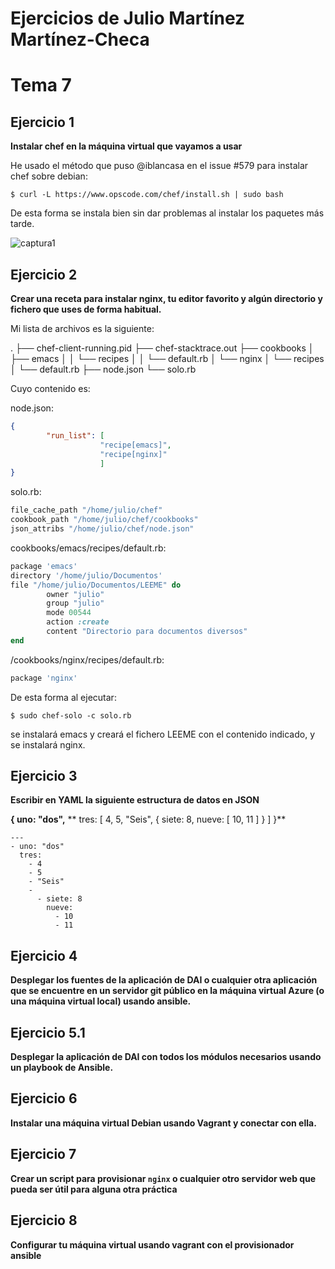 Ejercicios de Julio Martínez Martínez-Checa
============================

# Tema 7

 
## Ejercicio 1 ##
**Instalar chef en la máquina virtual que vayamos a usar**

He usado el método que puso @iblancasa en el issue #579 para instalar chef sobre debian:

```
$ curl -L https://www.opscode.com/chef/install.sh | sudo bash
```

De esta forma se instala bien sin dar problemas al instalar los paquetes más tarde.


![captura1](http://i.imgur.com/AaDpSEB.png)

## Ejercicio 2 ##
**Crear una receta para instalar nginx, tu editor favorito y algún directorio y fichero que uses de forma habitual.**

Mi lista de archivos es la siguiente:

.
├── chef-client-running.pid
├── chef-stacktrace.out
├── cookbooks
│   ├── emacs
│   │   └── recipes
│   │       └── default.rb
│   └── nginx
│       └── recipes
│           └── default.rb
├── node.json
└── solo.rb

Cuyo contenido es:

node.json:

```json
{
        "run_list": [
					"recipe[emacs]",
					"recipe[nginx]"
					]
}
```

solo.rb:

```ruby
file_cache_path "/home/julio/chef"
cookbook_path "/home/julio/chef/cookbooks"
json_attribs "/home/julio/chef/node.json"
```

cookbooks/emacs/recipes/default.rb:

```ruby
package 'emacs'
directory '/home/julio/Documentos'
file "/home/julio/Documentos/LEEME" do
        owner "julio"
        group "julio"
        mode 00544
        action :create
        content "Directorio para documentos diversos"
end
```

/cookbooks/nginx/recipes/default.rb:

```ruby
package 'nginx' 
```

De esta forma al ejecutar:

```
$ sudo chef-solo -c solo.rb
```

se instalará emacs y creará el fichero LEEME con el contenido indicado, y se instalará nginx.

## Ejercicio 3 ##
**Escribir en YAML la siguiente estructura de datos en JSON**

**{ uno: "dos",**
**  tres: [ 4, 5, "Seis", { siete: 8, nueve: [ 10, 11 ] } ] }**

```
---
- uno: "dos"
  tres:
    - 4
    - 5
    - "Seis"
    -
      - siete: 8
        nueve:
          - 10
          - 11
```

## Ejercicio 4 ##
**Desplegar los fuentes de la aplicación de DAI o cualquier otra aplicación que se encuentre en un servidor git público en la máquina virtual Azure (o una máquina virtual local) usando ansible.**


## Ejercicio 5.1 ##
**Desplegar la aplicación de DAI con todos los módulos necesarios usando un playbook de Ansible.**

## Ejercicio 6 ##
**Instalar una máquina virtual Debian usando Vagrant y conectar con ella.**

## Ejercicio 7 ##
**Crear un script para provisionar `nginx` o cualquier otro servidor web que pueda ser útil para alguna otra práctica**

## Ejercicio 8 ##
**Configurar tu máquina virtual usando vagrant con el provisionador ansible**
